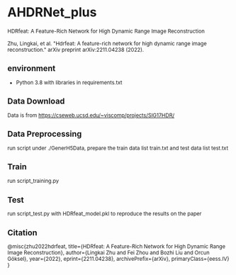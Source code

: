 # AHDRNet_plus
<small> HDRfeat: A Feature-Rich Network for High Dynamic Range Image Reconstruction

Zhu, Lingkai, et al. "Hdrfeat: A feature-rich network for high dynamic range image reconstruction." arXiv preprint arXiv:2211.04238 (2022).

## environment
+ Python 3.8
with libraries in requirements.txt
## Data Download
Data is from https://cseweb.ucsd.edu/~viscomp/projects/SIG17HDR/
## Data Preprocessing
run script under ./GenerH5Data, prepare the train data list train.txt and test data list test.txt
## Train 
run script_training.py
## Test 
run script_test.py with HDRfeat_model.pkl to reproduce the results on the paper
## Citation
@misc{zhu2022hdrfeat,
      title={HDRfeat: A Feature-Rich Network for High Dynamic Range Image Reconstruction}, 
      author={Lingkai Zhu and Fei Zhou and Bozhi Liu and Orcun Göksel},
      year={2022},
      eprint={2211.04238},
      archivePrefix={arXiv},
      primaryClass={eess.IV}
}
